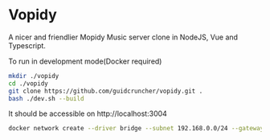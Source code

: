 # Vopidy

A nicer and friendlier Mopidy Music server clone in NodeJS, Vue and Typescript.

To run in development mode(Docker required)

```bash
mkdir ./vopidy
cd ./vopidy
git clone https://github.com/guidcruncher/vopidy.git .
bash ./dev.sh --build
```

It should be accessible on http://localhost:3004

```bash
docker network create --driver bridge --subnet 192.168.0.0/24 --gateway 192.168.0.1 vopidy_network
```
